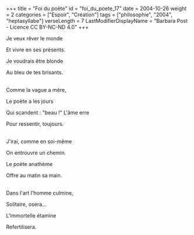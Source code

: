 +++
title = "Foi du poète"
id = "foi_du_poete_17"
date = 2004-10-26
weight = 2
categories = ["Espoir", "Création"]
tags = ["philosophie", "2004", "heptasyllabe"]
verseLength = 7
LastModifierDisplayName = "Barbara Post - Licence CC BY-NC-ND 4.0"
+++

Je veux rêver le monde

Et vivre en ses présents.

Je voudrais être blonde

Au bleu de tes brisants.

 \
Comme la vague a mère,

Le poète a les jours

Qui scandent : "beau !" L'âme erre

Pour ressentir, toujours.

 \
J'irai, comme en soi-même

On entrouvre un chemin.

Le poète anathème

Offre au matin sa main.

 \
Dans l'art l'homme culmine,

Solitaire, osera...

L'immortelle étamine

Refertilisera.
